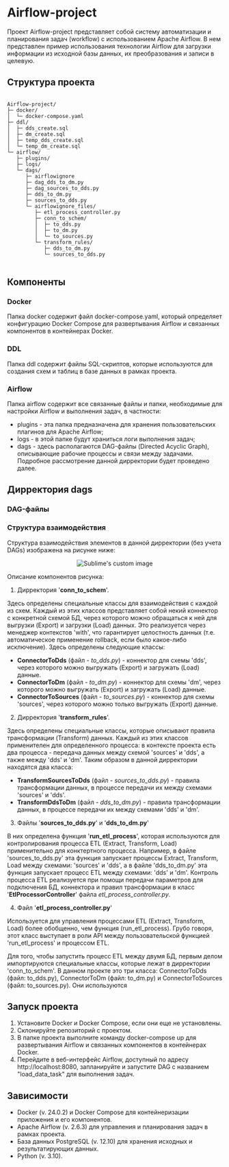 # Airflow-project

Проект Airflow-project представляет собой систему автоматизации и планирования задач (workflow) с использованием Apache Airflow. В нем представлен пример использования технологии Airflow для загрузки информации из исходной базы данных, их преобразования и записи в целевую.

## Структура проекта
<pre>
<code>
Airflow-project/
├─ docker/
│  └─ docker-compose.yaml
├─ ddl/
│  ├─ dds_create.sql
│  ├─ dm_create.sql
│  ├─ temp_dds_create.sql
│  └─ temp_dm_create.sql
└─ airflow/
   ├─ plugins/
   ├─ logs/
   └─ dags/
      ├─ airflowignore
      ├─ dag_dds_to_dm.py
      ├─ dag_sources_to_dds.py
      ├─ dds_to_dm.py
      ├─ sources_to_dds.py
      └─ airflowignore_files/
         ├─ etl_process_controller.py
         ├─ conn_to_schem/
         │  ├─ to_dds.py
         │  ├─ to_dm.py
         │  └─ to_sources.py
         └─ transform_rules/
            ├─ dds_to_dm.py
            └─ sources_to_dds.py
</code>
</pre>

## Компоненты
### Docker
Папка docker содержит файл docker-compose.yaml, который определяет конфигурацию Docker Compose для развертывания Airflow и связанных компонентов в контейнерах Docker.
### DDL
Папка ddl содержит файлы SQL-скриптов, которые используются для создания схем и таблиц в базе данных в рамках проекта.
### Airflow
Папка airflow содержит все связанные файлы и папки, необходимые для настройки Airflow и выполнения задач, в частности:
- plugins - эта папка предназначена для хранения пользовательских плагинов для Apache Airflow;
- logs - в этой папке будут храниться логи выполнения задач;
- dags - здесь располагаются DAG-файлы (Directed Acyclic Graph), описывающие рабочие процессы и связи между задачами. Подробное рассмотрение данной дирректории будет проведено далее.

## Дирректория dags
### DAG-файлы

### Структура взаимодействия
Структура взаимодействия элементов в данной дирректории (без учета DAGs) изображена на рисунке ниже:
<p align="center">
  <img src="https://github.com/Eugene531/Airflow-project/assets/94804642/dabcf967-b933-4aca-8dbc-bcac0fa8ef98" alt="Sublime's custom image"/>
</p>

Описание компонентов рисунка:

1. Дирректория '**conn_to_schem**'.

Здесь определены специальные классы для взаимодействия с каждой из схем. Каждый из этих классов представляет собой некий коннектор с конкретной схемой БД, через которого можно обращаться к ней для выгрузки (Export) и загрузки (Load) данных. Это реализуется через менеджер контекстов 'with', что гарантирует целостность данных (т.е. автоматическое применение rollback, если было какое-либо исключение). Здесь определены следующие классы:
- **ConnectorToDds** (файл - _to_dds.py_) - коннектор для схемы 'dds', через которого можно выгружать (Export) и загружать (Load) данные.
- **ConnectorToDm** (файл - _to_dm.py_) - коннектор для схемы 'dm', через которого можно выгружать (Export) и загружать (Load) данные.
- **ConnectorToSources** (файл - _to_sources.py_) - коннектор для схемы 'sources', через которого можно только выгружать (Export) данные.

2. Дирректория '**transform_rules**'.

Здесь определены специальные классы, которые описывают правила трансформации (Transform) данных. Каждый из этих классов применителен для определенного процесса: в контексте проекта есть два процесса - передача данных между схемой 'sources' и 'dds', а также между 'dds' и 'dm'. Таким образом в данной дирректории находятся два класса:
- **TransformSourcesToDds** (файл - _sources_to_dds.py_) - правила трансформации данных, в процессе передачи их между схемами 'sources' и 'dds'.
- **TransformDdsToDm** (файл - _dds_to_dm.py_) - правила трансформации данных, в процессе передачи их между схемами 'dds' и 'dm'.

3. Файлы '**sources_to_dds.py**' и '**dds_to_dm.py**'

В них определена функция '**run_etl_process**', которая используются для контролирования процесса ETL (Extract, Transform, Load) применительно для конктертного процесса. Например, в файле 'sources_to_dds.py' эта функция запускает процессы Extract, Transform, Load между схемами: 'sources' и 'dds', а в файле 'dds_to_dm.py' эта функция запускает процесс ETL между схемами: 'dds' и 'dm'.
Контроль процесса ETL реализуется при помощи передачи параметров для подключения БД, коннектора и правил трансформации в класс '**EtlProcessorController**' файла _etl_process_controller.py_.

4. Файл '**etl_process_controller.py**'

Используется для управления процессами ETL (Extract, Transform, Load) более обобщенно, чем функция (run_etl_process). Грубо говоря, этот класс выступает в роли API между пользовательской функцией 'run_etl_process' и процессом ETL.

Для того, чтобы запустить процесс ETL между двумя БД, первым делом импортируются специальные классы, которые лежат в дирректории 'conn_to_schem'. В данном проекте это три класса: ConnectorToDds (файл: to_dds.py), ConnectorToDm (файл: to_dm.py) и ConnectorToSources (файл: to_sources.py). Они используются 

## Запуск проекта
1. Установите Docker и Docker Compose, если они еще не установлены.
2. Склонируйте репозиторий с проектом.
3. В папке проекта выполните команду docker-compose up для развертывания Airflow и связанных компонентов в контейнерах Docker.
4. Перейдите в веб-интерфейс Airflow, доступный по адресу http://localhost:8080, запланируйте и запустите DAG с названием "load_data_task" для выполнения задач.

## Зависимости
- Docker (v. 24.0.2) и Docker Compose для контейнеризации приложения и его компонентов.
- Apache Airflow (v. 2.6.3) для управления и планирования задач в рамках проекта.
- База данных PostgreSQL (v. 12.10) для хранения исходных и результатирующих данных.
- Python (v. 3.10).
